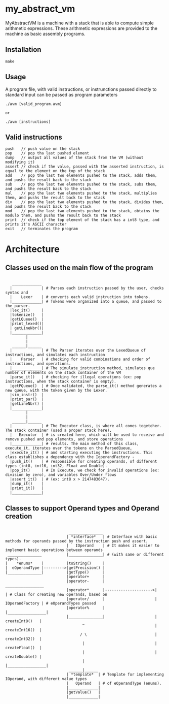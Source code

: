 # my_abstract_vm
MyAbstractVM is a machine with a stack that is able to compute simple arithmetic
expressions. These arithmetic expressions are provided to the machine as basic
assembly programs.

## Installation

```make```

## Usage

A program file, with valid instructions, or instrunctions passed directly 
to standard input can be passed as program parameters
```
./avm [valid_program.avm]

or

./avm [instructions]
```

## Valid instructions
```
push   // push value on the stack
pop    // pop tha last pushed element
dump   // output all values of the stack from the VM (without modifying it)
assert // check if the value, passed with the asserted instruction, is equal to the element on the top of the stack
add    // pop the last two elements pushed to the stack, adds them, and pushs the result back to the stack
sub    // pop the last two elements pushed to the stack, subs them, and pushs the result back to the stack
mul    // pop the last two elements pushed to the stack, multiplies them, and pushs the result back to the stack
div    // pop the last two elements pushed to the stack, divides them, and pushs the result back to the stack
mod    // pop the last two elements pushed to the stack, obtains the modulo them, and pushs the result back to the stack
print  // check if the top element of the stack has a int8 type, and prints it's ASCII character
exit   // terminates the program
```

# Architecture

## Classes used on the main flow of the program
```

   _____________
  |             | # Parses each instruction passed by the user, checks syntax and
  |    Lexer    | # converts each valid instruction into tokens.
  |_____________| # Tokens were organized into a queue, and passed to the parser.
  |lex_it()     |
  |tokenize()   |
  |getLQueue()  |
  |print_lexed()|
  | getLineNbr()|
  |_____________| 
         | 
         |
   ______|______
  |             | # The Parser iterates over the LexedQueue of instructions, and simulates each instruction
  |    Parser   | # checking for valid combinations and order of instructions, and operations.
  |_____________| # The simulate_instruction method, simulates que number of elements on the stack container of the VM
  |parse_it()   | # checking for illegal operations (ex: pop instructions, when the stack container is empty).
  |getPQueue()  | # Once validated, the parse_it() method generates a new queue, with the token given by the Lexer.
  |sim_instr()  |
  |print_par()  |
  |getLineNbr() |
  |_____________|
         |
         |
   ______|______
  |             | # The Executor class, is where all comes togeteher. The stack container (used a proper stack here),
  |   Executor  | # is created here, which will be used to receive and remove pushed and pop elements, and store operations
  |_____________| # results. The main method of this class, execute_it, iterates over the tokens on the ParsedQueue, 
  |execute_it() | # and starting executing the instructions. This class establishes a dependency with the IoperandFactory - 
  |push_it()    | # responsible for creating operands, of different types (int8, int16, int32, Float and Double).
  |pop_it()     | # In Execute, we check for invalid operations (ex: division by zero), and variables Over/Under flows
  |assert_it()  | # (ex: int8 x > 2147483647).
  |dump_it()    |
  |print_it()   |
  |_____________|

```

## Classes to support Operand types and Operand creation
```

                            _______________
                           | *interface*   | # Interface with basic methods for operands passed by the instruction push and assert. 
                           |   IOperand    | # It makes it easier to implement basic operations between operands 
 _______________           |_______________| # (with same or different types).
|    *enums*    |          |toString()     |
|  eOperandType |--------->|getPrecision() |
|_______________|          |getType()      |
                           |operator+      |
                           |operator-      |                       _________________
                           |operator*      |--------------------->|                 | # Class for creating new operands, based on
                           |operator/      |                      | IOperandFactory | # eOperandTypes passed
                           |operator%      |                      |_________________|
                           |_______________|                      |  createInt8()   |
                                  ^                               |  createInt16()  |
                                 / \                              |  createInt32()  |
                                  |                               |  createFloat()  |
                                  |                               |  createDouble() |
                                  |                               |_________________|
                            ______|______                         
                           | *template*  | # Template for implementing IOperand, with different value types
                           |   Operand   | # of eOperandType (enums).
                           |_____________| 
                           |getValue()   | 
                           |_____________|

```